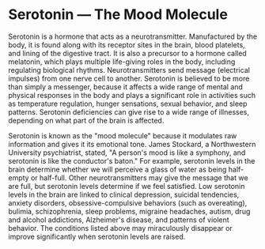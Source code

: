 # Serotonin — The Mood Molecule

Serotonin is a hormone that acts as a neurotransmitter.  Manufactured by
the body, it is found along with its receptor sites in the brain, blood
platelets, and lining of the digestive tract.  It is also a precursor to a
hormone called melatonin, which plays multiple life-giving roles in the
body, including regulating biological rhythms.  Neurotransmitters send
message (electrical impulses) from one nerve cell to another.  Serotonin is
believed to be more than simply a messenger, because it affects a wide
range of mental and physical responses in the body and plays a significant
role in activities such as temperature regulation, hunger sensations,
sexual behavior, and sleep patterns.  Serotonin deficiencies can give rise
to a wide range of illnesses, depending on what part of the brain is affected.

Serotonin is known as the "mood molecule" because it modulates raw
information and gives it its emotional tone.  James Stockard, a
Northwestern University psychiatrist, stated, "A person's mood is like a
symphony, and serotonin is like the conductor's baton."  For example,
serotonin levels in the brain determine whether we will perceive a glass of
water as being half-empty or half-full.  Other neurotransmitters may give
the message that we are full, but serotonin levels determine if we feel
satisfied.  Low serotonin levels in the brain are linked to clinical
depression, suicidal tendencies, anxiety disorders, obsessive-compulsive
behaviors (such as overeating), bulimia, schizophrenia, sleep problems,
migraine headaches, autism, drug and alcohol addictions, Alzheimer's
disease, and patterns of violent behavior.  The conditions listed above may
miraculously disappear or improve significantly when serotonin levels are
raised.
